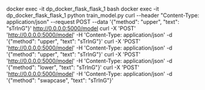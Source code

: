 docker exec -it dp_docker_flask_flask_1 bash
docker exec -it dp_docker_flask_flask_1 python train_model.py
curl --header "Content-Type: application/json" --request POST --data '{"method": "upper", "text": "sTrInG"}' http://0.0.0.0:5000/model
curl -X 'POST' 'http://0.0.0.0:5000/model' -H 'Content-Type: application/json' -d '{"method": "upper", "text": "sTrInG"}'
curl -X 'POST' 'http://0.0.0.0:5000/model' -H 'Content-Type: application/json' -d '{"method": "upper", "text": "sTrInG"}'
curl -X 'POST' 'http://0.0.0.0:5000/model' -H 'Content-Type: application/json' -d '{"method": "lower", "text": "sTrInG"}' 
curl -X 'POST' 'http://0.0.0.0:5000/model' -H 'Content-Type: application/json' -d '{"method": "swapcase", "text": "sTrInG"}'